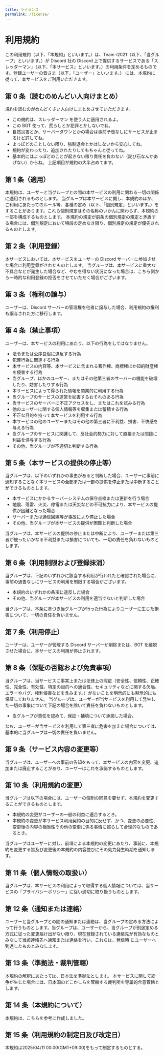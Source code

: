```yaml
---
title: ライセンス
permalink: /license/
---
```

# 利用規約

この利用規約（以下、「本規約」といいます。）は、Team-i2021（以下、「当グループ」といいます。）が Discord 社の Discord 上で提供するサービスである「スレッダーマン」（以下、「本サービス」といいます。）の利用条件を定めるものです。登録ユーザーの皆さま（以下、「ユーザー」といいます。） には、本規約に従って、本サービスをご利用いただきます。

## 第 0 条（読むのめんどい人向けまとめ）

規約を読むのがめんどくさい人向けにまとめさせていただきます。

- この規約は、スレッダーマン を使う人に適用されるよ。
- この BOT 使って、荒らしとか犯罪とかしないでね。
- 自然災害とか、サーバーダウンとかの場合は事前予告なしにサービスが止まるけど許してね。
- よっぽどのことしない限り、強制退会とかはしないから安心してね。
- 規約が変わったり、追加されたりしてもちゃんと従ってね。
- 基本的にはよっぽどのことが起きない限り責任を負わない（詫び石なんかあげない）からね。
上記項目が規約の大半占めてます。

## 第 1 条（適用）

本規約は、ユーザーと当グループとの間の本サービスの利用に関わる一切の関係に適用されるものとします。
当グループは本サービスに関し、本規約のほか、ご利用にあたってのルール等、各種の定め（以下、「個別規定」といいます。）をすることがあります。これら個別規定はその名称のいかんに関わらず、本規約の一部を構成するものとします。
本規約の規定が前条の個別規定の規定と矛盾する場合には、個別規定において特段の定めなき限り、個別規定の規定が優先されるものとします。

## 第 2 条（利用登録）

本サービスにおいては、本サービスをユーザーの Discord サーバーに参加させた場合に利用登録がされたものとします。
当グループは、本サービスに重大な不具合などが発生した場合など、やむを得ない状況になった場合は、こちら側から一時的な利用登録の拒否をさせていただく場合がございます。

## 第 3 条（権利の譲与）

ユーザーは、Discord サーバーの管理権を他者に譲与した場合、利用規約の権利も譲与された方に移行します。

## 第 4 条（禁止事項）

ユーザーは、本サービスの利用にあたり、以下の行為をしてはなりません。

- 法令または公序良俗に違反する行為
- 犯罪行為に関連する行為
- 本サービスの内容等、本サービスに含まれる著作権、商標権ほか知的財産権を侵害する行為
- 当グループ、ほかのユーザー、またはその他第三者のサーバーの機能を破壊したり、妨害したりする行為
- 本サービスによって得られた情報を商業的に利用する行為
- 当グループのサービスの運営を妨害するおそれのある行為
- 当サービスのサーバーに不正アクセスをし、またはこれを試みる行為
- 他のユーザーに関する個人情報等を収集または蓄積する行為
- 不正な目的を持って本サービスを利用する行為
- 本サービスの他のユーザーまたはその他の第三者に不利益、損害、不快感を与える行為
- 当グループのサービスに関連して、反社会的勢力に対して直接または間接に利益を供与する行為
- その他、当グループが不適切と判断する行為

## 第 5 条（本サービスの提供の停止等）

当グループは、以下のいずれかの事由があると判断した場合、ユーザーに事前に通知することなく本サービスの全部または一部の提供を停止または中断することができるものとします。

- 本サービスにかかるサーバーシステムの保守点検または更新を行う場合
- 地震、落雷、火災、停電または天災などの不可抗力により、本サービスの提供が困難となった場合
- サーバーまたは通信回線等が事故により停止した場合
- その他、当グループが本サービスの提供が困難と判断した場合

当グループは、本サービスの提供の停止または中断により、ユーザーまたは第三者が被ったいかなる不利益または損害についても、一切の責任を負わないものとします。

## 第 6 条（利用制限および登録抹消）

当グループは、下記のいずれかに該当する利用が行われたと確認された場合に、事前の通告なしにサービスの利用を制限する場合がございます。

- 本規約のいずれかの条項に違反した場合
- その他、当グループが本サービスの利用を適当でないと判断した場合

当グループは、本条に基づき当グループが行った行為によりユーザーに生じた損害について、一切の責任を負いません。

## 第 7 条（利用停止）

ユーザーは、ユーザーが管理する Discord サーバーが削除または、BOT を離脱させた場合に、本サービスの利用が停止されます。

## 第 8 条（保証の否認および免責事項）

当グループは、当サービスに事実上または法律上の瑕疵（安全性、信頼性、正確性、完全性、有効性、特定の目的への適合性、セキュリティなどに関する欠陥、エラーやバグ、権利侵害などを含みます。）がないことを明示的にも黙示的にも保証しておりません。
当グループは、ユーザーが当サービスを利用して発生した一切の事象について下記の場合を除いて責任を負わないものとします。

- 当グループが責任を認めて、保証・補填について承諾した場合。

なお、ユーザーが当サービスを利用して第三者に危害を加えた場合については、基本的に当グループは一切の責任を負いません。

## 第 9 条（サービス内容の変更等）

当グループは、ユーザーへの事前の告知をもって、本サービスの内容を変更、追加または廃止することがあり、ユーザーはこれを承諾するものとします。

## 第 10 条（利用規約の変更）

当グループは以下の場合には、ユーザーの個別の同意を要せず、本規約を変更することができるものとします。

- 本規約の変更がユーザーの一般の利益に適合するとき。
- 本規約の変更が本サービス利用契約の目的に反せず、かつ、変更の必要性、変更後の内容の相当性その他の変更に係る事情に照らして合理的なものであるとき。

当グループはユーザーに対し、前項による本規約の変更にあたり、事前に、本規約を変更する旨及び変更後の本規約の内容並びにその効力発生時期を通知します。

## 第 11 条（個人情報の取扱い）

当グループは、本サービスの利用によって取得する個人情報については、当サービスの「プライバシーポリシー」に従い適切に取り扱うものとします。

## 第 12 条（通知または連絡）

ユーザーと当グループとの間の通知または連絡は、当グループの定める方法によって行うものとします。当グループは、ユーザーから、当グループが別途定める方式に従った変更届け出がない限り、現在登録されている連絡先が有効なものとみなして当該連絡先へ通知または連絡を行い、これらは、発信時 にユーザーへ到達したものとみなします。

## 第 13 条（準拠法・裁判管轄）

本規約の解釈にあたっては、日本法を準拠法とします。
本サービスに関して紛争が生じた場合には、日本国のどこかしらを管轄する裁判所を専属的合意管轄とします。

## 第 14 条（本規約について）

本規約は、こちらを参考に作成しました。

## 第 15 条（利用規約の制定日及び改定日）

本規約は2025/04/11 00:00(GMT+09:00)をもって制定するものとする。

